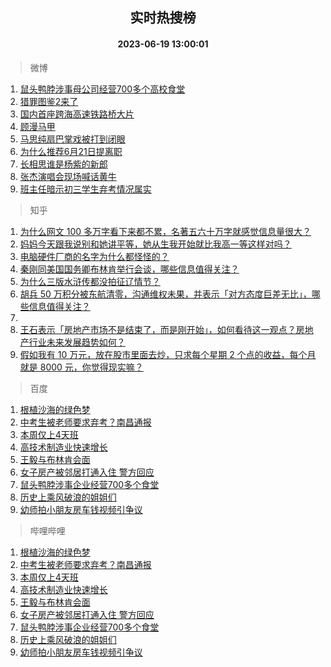 <div align="center"><h2>实时热搜榜</h2><h4>2023-06-19 13:00:01</h4></div>

> 微博  

1. [鼠头鸭脖涉事母公司经营700多个高校食堂](https://s.weibo.com/weibo?q=%23%E9%BC%A0%E5%A4%B4%E9%B8%AD%E8%84%96%E6%B6%89%E4%BA%8B%E6%AF%8D%E5%85%AC%E5%8F%B8%E7%BB%8F%E8%90%A5700%E5%A4%9A%E4%B8%AA%E9%AB%98%E6%A0%A1%E9%A3%9F%E5%A0%82%23&t=31&band_rank=1&Refer=top)<br />
2. [猎罪图鉴2来了](https://s.weibo.com/weibo?q=%23%E7%8C%8E%E7%BD%AA%E5%9B%BE%E9%89%B42%E6%9D%A5%E4%BA%86%23&t=31&band_rank=2&Refer=top)<br />
3. [国内首座跨海高速铁路桥大片](https://s.weibo.com/weibo?q=%23%E5%9B%BD%E5%86%85%E9%A6%96%E5%BA%A7%E8%B7%A8%E6%B5%B7%E9%AB%98%E9%80%9F%E9%93%81%E8%B7%AF%E6%A1%A5%E5%A4%A7%E7%89%87%23&t=31&band_rank=3&Refer=top)<br />
4. [顾漫马甲](https://s.weibo.com/weibo?q=%23%E9%A1%BE%E6%BC%AB%E9%A9%AC%E7%94%B2%23&t=31&band_rank=4&Refer=top)<br />
5. [马思纯扇巴掌戏被打到闭眼](https://s.weibo.com/weibo?q=%23%E9%A9%AC%E6%80%9D%E7%BA%AF%E6%89%87%E5%B7%B4%E6%8E%8C%E6%88%8F%E8%A2%AB%E6%89%93%E5%88%B0%E9%97%AD%E7%9C%BC%23&t=31&band_rank=5&Refer=top)<br />
6. [为什么推荐6月21日提离职](https://s.weibo.com/weibo?q=%23%E4%B8%BA%E4%BB%80%E4%B9%88%E6%8E%A8%E8%8D%906%E6%9C%8821%E6%97%A5%E6%8F%90%E7%A6%BB%E8%81%8C%23&t=31&band_rank=6&Refer=top)<br />
7. [长相思谁是杨紫的新郎](https://s.weibo.com/weibo?q=%23%E9%95%BF%E7%9B%B8%E6%80%9D%E8%B0%81%E6%98%AF%E6%9D%A8%E7%B4%AB%E7%9A%84%E6%96%B0%E9%83%8E%23&t=31&band_rank=7&Refer=top)<br />
8. [张杰演唱会现场喊话黄牛](https://s.weibo.com/weibo?q=%23%E5%BC%A0%E6%9D%B0%E6%BC%94%E5%94%B1%E4%BC%9A%E7%8E%B0%E5%9C%BA%E5%96%8A%E8%AF%9D%E9%BB%84%E7%89%9B%23&t=31&band_rank=8&Refer=top)<br />
9. [班主任暗示初三学生弃考情况属实](https://s.weibo.com/weibo?q=%23%E7%8F%AD%E4%B8%BB%E4%BB%BB%E6%9A%97%E7%A4%BA%E5%88%9D%E4%B8%89%E5%AD%A6%E7%94%9F%E5%BC%83%E8%80%83%E6%83%85%E5%86%B5%E5%B1%9E%E5%AE%9E%23&t=31&band_rank=9&Refer=top)<br />

> 知乎  

1. [为什么网文 100 多万字看下来都不累，名著五六十万字就感觉信息量很大？](https://www.zhihu.com/question/598446077)<br />
2. [妈妈今天跟我说别和她讲平等，她从生我开始就比我高一等这样对吗？](https://www.zhihu.com/question/606630311)<br />
3. [电脑硬件厂商的名字为什么都怪怪的？](https://www.zhihu.com/question/606155778)<br />
4. [秦刚同美国国务卿布林肯举行会谈，哪些信息值得关注？](https://www.zhihu.com/question/607356662)<br />
5. [为什么三版水浒传都没拍征辽情节？](https://www.zhihu.com/question/607219834)<br />
6. [胡兵 50 万积分被东航清零，沟通维权未果，并表示「对方态度巨差无比」，哪些信息值得关注？](https://www.zhihu.com/question/607320882)<br />
7. []()<br />
8. [王石表示「房地产市场不是结束了，而是刚开始」，如何看待这一观点？房地产行业未来发展趋势如何？](https://www.zhihu.com/question/607336662)<br />
9. [假如我有 10 万元，放在股市里面去炒，只求每个星期 2 个点的收益，每个月就是 8000 元，你觉得现实嘛？](https://www.zhihu.com/question/606869857)<br />

> 百度  

1. [根植沙海的绿色梦](https://www.baidu.com/s?wd=%E6%A0%B9%E6%A4%8D%E6%B2%99%E6%B5%B7%E7%9A%84%E7%BB%BF%E8%89%B2%E6%A2%A6&sa=fyb_news&rsv_dl=fyb_news)<br />
2. [中考生被老师要求弃考？南昌通报](https://www.baidu.com/s?wd=%E4%B8%AD%E8%80%83%E7%94%9F%E8%A2%AB%E8%80%81%E5%B8%88%E8%A6%81%E6%B1%82%E5%BC%83%E8%80%83%EF%BC%9F%E5%8D%97%E6%98%8C%E9%80%9A%E6%8A%A5&sa=fyb_news&rsv_dl=fyb_news)<br />
3. [本周仅上4天班](https://www.baidu.com/s?wd=%E6%9C%AC%E5%91%A8%E4%BB%85%E4%B8%8A4%E5%A4%A9%E7%8F%AD&sa=fyb_news&rsv_dl=fyb_news)<br />
4. [高技术制造业快速增长](https://www.baidu.com/s?wd=%E9%AB%98%E6%8A%80%E6%9C%AF%E5%88%B6%E9%80%A0%E4%B8%9A%E5%BF%AB%E9%80%9F%E5%A2%9E%E9%95%BF&sa=fyb_news&rsv_dl=fyb_news)<br />
5. [王毅与布林肯会面](https://www.baidu.com/s?wd=%E7%8E%8B%E6%AF%85%E4%B8%8E%E5%B8%83%E6%9E%97%E8%82%AF%E4%BC%9A%E9%9D%A2&sa=fyb_news&rsv_dl=fyb_news)<br />
6. [女子房产被邻居打通入住 警方回应](https://www.baidu.com/s?wd=%E5%A5%B3%E5%AD%90%E6%88%BF%E4%BA%A7%E8%A2%AB%E9%82%BB%E5%B1%85%E6%89%93%E9%80%9A%E5%85%A5%E4%BD%8F+%E8%AD%A6%E6%96%B9%E5%9B%9E%E5%BA%94&sa=fyb_news&rsv_dl=fyb_news)<br />
7. [鼠头鸭脖涉事企业经营700多个食堂](https://www.baidu.com/s?wd=%E9%BC%A0%E5%A4%B4%E9%B8%AD%E8%84%96%E6%B6%89%E4%BA%8B%E4%BC%81%E4%B8%9A%E7%BB%8F%E8%90%A5700%E5%A4%9A%E4%B8%AA%E9%A3%9F%E5%A0%82&sa=fyb_news&rsv_dl=fyb_news)<br />
8. [历史上乘风破浪的姐姐们](https://www.baidu.com/s?wd=%E5%8E%86%E5%8F%B2%E4%B8%8A%E4%B9%98%E9%A3%8E%E7%A0%B4%E6%B5%AA%E7%9A%84%E5%A7%90%E5%A7%90%E4%BB%AC&sa=fyb_news&rsv_dl=fyb_news)<br />
9. [幼师拍小朋友房车钱视频引争议](https://www.baidu.com/s?wd=%E5%B9%BC%E5%B8%88%E6%8B%8D%E5%B0%8F%E6%9C%8B%E5%8F%8B%E6%88%BF%E8%BD%A6%E9%92%B1%E8%A7%86%E9%A2%91%E5%BC%95%E4%BA%89%E8%AE%AE&sa=fyb_news&rsv_dl=fyb_news)<br />

> 哔哩哔哩  

1. [根植沙海的绿色梦](https://www.baidu.com/s?wd=%E6%A0%B9%E6%A4%8D%E6%B2%99%E6%B5%B7%E7%9A%84%E7%BB%BF%E8%89%B2%E6%A2%A6&sa=fyb_news&rsv_dl=fyb_news)<br />
2. [中考生被老师要求弃考？南昌通报](https://www.baidu.com/s?wd=%E4%B8%AD%E8%80%83%E7%94%9F%E8%A2%AB%E8%80%81%E5%B8%88%E8%A6%81%E6%B1%82%E5%BC%83%E8%80%83%EF%BC%9F%E5%8D%97%E6%98%8C%E9%80%9A%E6%8A%A5&sa=fyb_news&rsv_dl=fyb_news)<br />
3. [本周仅上4天班](https://www.baidu.com/s?wd=%E6%9C%AC%E5%91%A8%E4%BB%85%E4%B8%8A4%E5%A4%A9%E7%8F%AD&sa=fyb_news&rsv_dl=fyb_news)<br />
4. [高技术制造业快速增长](https://www.baidu.com/s?wd=%E9%AB%98%E6%8A%80%E6%9C%AF%E5%88%B6%E9%80%A0%E4%B8%9A%E5%BF%AB%E9%80%9F%E5%A2%9E%E9%95%BF&sa=fyb_news&rsv_dl=fyb_news)<br />
5. [王毅与布林肯会面](https://www.baidu.com/s?wd=%E7%8E%8B%E6%AF%85%E4%B8%8E%E5%B8%83%E6%9E%97%E8%82%AF%E4%BC%9A%E9%9D%A2&sa=fyb_news&rsv_dl=fyb_news)<br />
6. [女子房产被邻居打通入住 警方回应](https://www.baidu.com/s?wd=%E5%A5%B3%E5%AD%90%E6%88%BF%E4%BA%A7%E8%A2%AB%E9%82%BB%E5%B1%85%E6%89%93%E9%80%9A%E5%85%A5%E4%BD%8F+%E8%AD%A6%E6%96%B9%E5%9B%9E%E5%BA%94&sa=fyb_news&rsv_dl=fyb_news)<br />
7. [鼠头鸭脖涉事企业经营700多个食堂](https://www.baidu.com/s?wd=%E9%BC%A0%E5%A4%B4%E9%B8%AD%E8%84%96%E6%B6%89%E4%BA%8B%E4%BC%81%E4%B8%9A%E7%BB%8F%E8%90%A5700%E5%A4%9A%E4%B8%AA%E9%A3%9F%E5%A0%82&sa=fyb_news&rsv_dl=fyb_news)<br />
8. [历史上乘风破浪的姐姐们](https://www.baidu.com/s?wd=%E5%8E%86%E5%8F%B2%E4%B8%8A%E4%B9%98%E9%A3%8E%E7%A0%B4%E6%B5%AA%E7%9A%84%E5%A7%90%E5%A7%90%E4%BB%AC&sa=fyb_news&rsv_dl=fyb_news)<br />
9. [幼师拍小朋友房车钱视频引争议](https://www.baidu.com/s?wd=%E5%B9%BC%E5%B8%88%E6%8B%8D%E5%B0%8F%E6%9C%8B%E5%8F%8B%E6%88%BF%E8%BD%A6%E9%92%B1%E8%A7%86%E9%A2%91%E5%BC%95%E4%BA%89%E8%AE%AE&sa=fyb_news&rsv_dl=fyb_news)<br />
